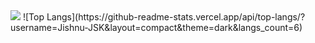 <img src="https://github-readme-stats.vercel.app/api/top-langs/?username=Jishnu-JSK&layout=pie" />
![Top Langs](https://github-readme-stats.vercel.app/api/top-langs/?username=Jishnu-JSK&layout=compact&theme=dark&langs_count=6)

<!---
Jishnu-JSK/Jishnu-JSK is a ✨ special ✨ repository because its `README.md` (this file) appears on your GitHub profile.
You can click the Preview link to take a look at your changes.
--->
